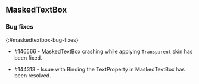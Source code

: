 ##  MaskedTextBox

### Bug fixes
{:#maskedtextbox-bug-fixes}

* \#146566 - MaskedTextBox crashing while applying `Transparent` skin has been fixed.

* \#144313 - Issue with Binding the TextProperty in MaskedTextBox has been resolved.
